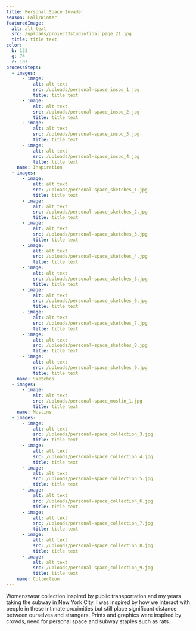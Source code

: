 ```yaml
---
title: Personal Space Invader
season: Fall/Winter
featuredImage:
  alt: alt text
  src: /uploads/project3studiofinal_page_21.jpg
  title: title text
color:
  b: 133
  g: 74
  r: 103
processSteps:
  - images:
      - image:
          alt: alt text
          src: /uploads/personal-space_inspo_1.jpg
          title: title text
      - image:
          alt: alt text
          src: /uploads/personal-space_inspo_2.jpg
          title: title text
      - image:
          alt: alt text
          src: /uploads/personal-space_inspo_3.jpg
          title: title text
      - image:
          alt: alt text
          src: /uploads/personal-space_inspo_4.jpg
          title: title text
    name: Inspiration
  - images:
      - image:
          alt: alt text
          src: /uploads/personal-space_sketches_1.jpg
          title: title text
      - image:
          alt: alt text
          src: /uploads/personal-space_sketches_2.jpg
          title: title text
      - image:
          alt: alt text
          src: /uploads/personal-space_sketches_3.jpg
          title: title text
      - image:
          alt: alt text
          src: /uploads/personal-space_sketches_4.jpg
          title: title text
      - image:
          alt: alt text
          src: /uploads/personal-space_sketches_5.jpg
          title: title text
      - image:
          alt: alt text
          src: /uploads/personal-space_sketches_6.jpg
          title: title text
      - image:
          alt: alt text
          src: /uploads/personal-space_sketches_7.jpg
          title: title text
      - image:
          alt: alt text
          src: /uploads/personal-space_sketches_8.jpg
          title: title text
      - image:
          alt: alt text
          src: /uploads/personal-space_sketches_9.jpg
          title: title text
    name: Sketches
  - images:
      - image:
          alt: alt text
          src: /uploads/personal-space_muslin_1.jpg
          title: title text
    name: Muslins
  - images:
      - image:
          alt: alt text
          src: /uploads/personal-space_collection_3.jpg
          title: title text
      - image:
          alt: alt text
          src: /uploads/personal-space_collection_4.jpg
          title: title text
      - image:
          alt: alt text
          src: /uploads/personal-space_collection_5.jpg
          title: title text
      - image:
          alt: alt text
          src: /uploads/personal-space_collection_6.jpg
          title: title text
      - image:
          alt: alt text
          src: /uploads/personal-space_collection_7.jpg
          title: title text
      - image:
          alt: alt text
          src: /uploads/personal-space_collection_8.jpg
          title: title text
      - image:
          alt: alt text
          src: /uploads/personal-space_collection_9.jpg
          title: title text
    name: Collection
---
```

Womenswear collection inspired by public transportation and my
 years taking the subway in New York City. I was inspired by how we interact
 with people in these intimate proximities but still place significant distance
 between ourselves and strangers. Prints and graphics were inspired by crowds,
 need for personal space and subway staples such as rats.
